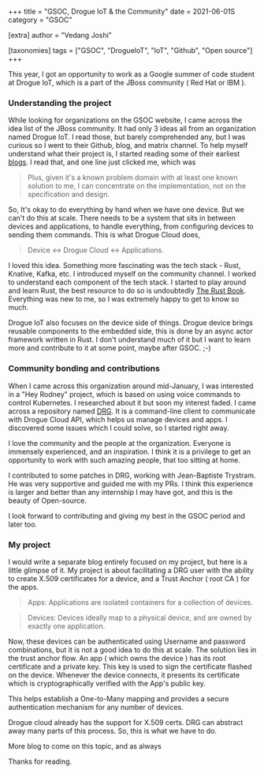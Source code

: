 +++
title = "GSOC, Drogue IoT & the Community"
date = 2021-06-01S
category = "GSOC"

[extra]
author = "Vedang Joshi"

[taxonomies]
tags = ["GSOC", "DrogueIoT", "IoT", "Github", "Open source"]
+++

This year, I got an opportunity to work as a Google summer of code student at Drogue IoT, which is a part of the JBoss community ( Red Hat or IBM ).

### Understanding the project

While looking for organizations on the GSOC website, I came across the idea list of the JBoss community. It had only 3 ideas all from an organization named Drogue IoT. I read those, but barely comprehended any, but I was curious so I went to their Github, blog, and matrix channel. To help myself understand what their project is, I started reading some of their earliest [blogs](https://blog.drogue.io/first-steps-in-iot/). I read that, and one line just clicked me, which was

> Plus, given it's a known problem domain with at least one known solution to me, I can concentrate on the implementation, not on the specification and design.

So, It's okay to do everything by hand when we have one device. But we can't do this at scale. There needs to be a system that sits in between devices and applications, to handle everything, from configuring devices to sending them commands. This is what  Drogue Cloud does,

> Device <-> Drogue Cloud <-> Applications.

I loved this idea. Something more fascinating was the tech stack - Rust, Knative, Kafka, etc. I introduced myself on the community channel. I worked to understand each component of the tech stack. I started to play around and learn Rust, the best resource to do so is undoubtedly [The Rust Book](https://doc.rust-lang.org/book/). Everything was new to me, so I was extremely happy to get to know so much. 

Drogue IoT also focuses on the device side of things. Drogue device brings reusable components to the embedded side, this is done by an async actor framework written in Rust. I don't understand much of it but I want to learn more and contribute to it at some point, maybe after GSOC. ;-)

### Community bonding and contributions

When I came across this organization around mid-January, I was interested in a "Hey Rodney" project, which is based on using voice commands to control Kubernetes. I researched about it but soon my interest faded. I came across a repository named [DRG](https://github.com/drogue-iot/drg). It is a command-line client to communicate with Drogue Cloud API, which helps us manage devices and apps. I discovered some issues which I could solve, so I started right away.

I love the community and the people at the organization. Everyone is immensely experienced, and an inspiration. I think it is a privilege to get an opportunity to work with such amazing people, that too sitting at home.

I contributed to some patches in DRG, working with Jean-Baptiste Trystram. He was very supportive and guided me with my PRs.  I think this experience is larger and better than any internship I may have got, and this is the beauty of Open-source.

I look forward to contributing and giving my best in the GSOC period and later too.

### My project

I would write a separate blog entirely focused on my project, but here is a little glimpse of it. My project is about facilitating a DRG user with the ability to create X.509 certificates for a device, and a Trust Anchor ( root CA ) for the apps.

> Apps: Applications are isolated containers for a collection of devices.

> Devices: Devices ideally map to a physical device, and are owned by exactly one application.

Now, these devices can be authenticated using Username and password combinations, but it is not a good idea to do this at scale. The solution lies in the trust anchor flow.
An app ( which owns the device ) has its root certificate and a private key. This key is used to sign the certificate flashed on the device. Whenever the device connects, it presents its certificate which is cryptographically verified with the App's public key. 

This helps establish a One-to-Many mapping and provides a secure authentication mechanism for any number of devices.

Drogue cloud already has the support for X.509 certs. DRG can abstract away many parts of this process. So, this is what we have to do.

More blog to come on this topic, and as always

Thanks for reading.